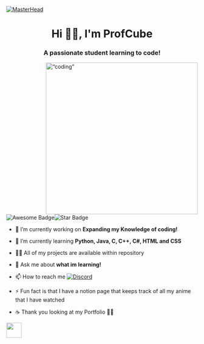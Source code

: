 [![MasterHead](https://logoman.ca/wp-content/uploads/2018/01/Slider-Banner-Programming-Image-.jpg?width=1000&height=1000&quality=100)]()

<h1 align="center">Hi 👋🏼, I'm ProfCube</h1>
<h3 align="center">A passionate student learning to code!</h3>
<img align="right" width=“400” height="400" src="https://i.pinimg.com/originals/e8/f4/53/e8f453469a3ec97ecd354df465d73913.gif" alt=“coding” />

<p><img src="https://cdn.rawgit.com/sindresorhus/awesome/d7305f38d29fed78fa85652e3a63e154dd8e8829/media/badge.svg" alt="Awesome Badge"/><img src="https://img.shields.io/static/v1?label=%F0%9F%8C%9F&message=If%20Useful&style=style=flat&color=BC4E99" alt="Star Badge"/></p>

- 🔭 I’m currently working on **Expanding my Knowledge of coding!**

- 🌱 I’m currently learning **Python, Java, C, C++, C#, HTML and CSS**

- 👨‍💻 All of my projects are available within repository

- 💬 Ask me about **what im learning!**

- 📫 How to reach me <a href="https://discord.gg/hsx7qCbgte"><img src="https://img.shields.io/static/v1?logo=discord&label=&message=Discord&color=36393f&style=flat" alt="Discord"></a>

- ⚡ Fun fact is that I have a notion page that keeps track of all my anime that I have watched 

- ☕ Thank you looking at my Portfolio ✌🏼
  
<img align="center" src="https://raw.githubusercontent.com/innng/innng/master/assets/kyubey.gif" height="40" />
